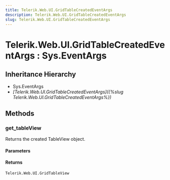```yaml
---
title: Telerik.Web.UI.GridTableCreatedEventArgs
description: Telerik.Web.UI.GridTableCreatedEventArgs
slug: Telerik.Web.UI.GridTableCreatedEventArgs
---
```


# Telerik.Web.UI.GridTableCreatedEventArgs : Sys.EventArgs 

## Inheritance Hierarchy

* Sys.EventArgs
* *[Telerik.Web.UI.GridTableCreatedEventArgs]({%slug Telerik.Web.UI.GridTableCreatedEventArgs%})*


## Methods

###  get_tableView

Returns the created TableView object.

#### Parameters

#### Returns

`Telerik.Web.UI.GridTableView` 



